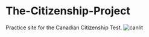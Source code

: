 # The-Citizenship-Project
Practice site for the Canadian Citizenship Test.
![canlit](https://user-images.githubusercontent.com/33843929/154819677-f9c0cbfd-f21b-4e14-8984-ae4fffbcbcae.png)
